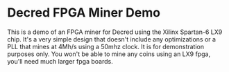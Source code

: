 # Decred FPGA Miner Demo

This is a demo of an FPGA miner for Decred using the Xilinx Spartan-6 LX9 chip.  It's a very simple design that doesn't include any optimizations or a PLL that mines at 4Mh/s using a 50mhz clock.  It is for demonstration purposes only.  You won't be able to mine any coins using an LX9 fpga, you'll need much larger fpga boards.
